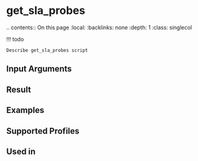 

# get_sla_probes

.. contents:: On this page
    :local:
    :backlinks: none
    :depth: 1
    :class: singlecol

<!-- prettier-ignore -->
!!! todo

    Describe get_sla_probes script

Input Arguments
---------------

Result
------

Examples
--------

Supported Profiles
------------------

Used in
-------

